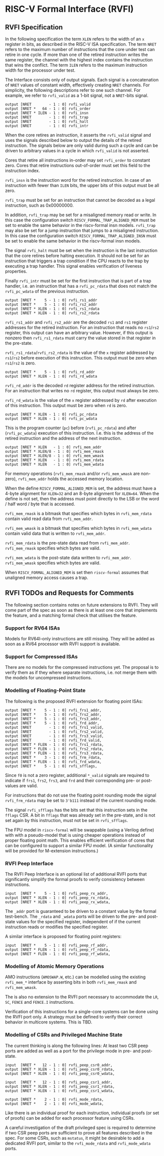 
RISC-V Formal Interface (RVFI)
==============================

RVFI Specification
------------------

In the following specification the term `XLEN` refers to the width of an `x` register in bits, as described in the RISC-V ISA specification. The term `NRET` refers to the maximum number of instructions that the core under test can retire in one cycle. If more than one of the retired instruction writes the same register, the channel with the highest index contains the instruction that wins the conflict. The term `ILEN` refers to the maximum instruction width for the processor under test.

The Interface consists only of output signals. Each signal is a concatenation of `NRET` values of constant width, effectively creating `NRET` channels. For simplicity, the following descriptions refer to one such channel. For example, we refer to `rvfi_valid` as a 1-bit signal, not a `NRET`-bits signal.

    output [NRET        - 1 : 0] rvfi_valid
    output [NRET *   64 - 1 : 0] rvfi_order
    output [NRET * ILEN - 1 : 0] rvfi_insn
    output [NRET        - 1 : 0] rvfi_trap
    output [NRET        - 1 : 0] rvfi_halt
    output [NRET        - 1 : 0] rvfi_intr

When the core retires an instruction, it asserts the `rvfi_valid` signal and uses the signals described below to output the details of the retired instruction. The signals below are only valid during such a cycle and can be driven to arbitrary values in a cycle in which `rvfi_valid` is not asserted.

Cores that retire all instructions in-order may set `rvfi_order` to constant zero. Cores that retire instructions out-of-order must set this field to the instruction index.

`rvfi_insn` is the instruction word for the retired instruction. In case of an instruction with fewer than `ILEN` bits, the upper bits of this output must be all zero.

`rvfi_trap` must be set for an instruction that cannot be decoded as a legal instruction, such as 0x00000000.

In addition, `rvfi_trap` may be set for a misaligned memory read or write. In this case the configuration switch `RISCV_FORMAL_TRAP_ALIGNED_MEM` must be set to enable the same behavior in the riscv-formal insn models. `rvfi_trap` may also be set for a jump instruction that jumps to a misaligned instruction. In this case the configuration switch `RISCV_FORMAL_TRAP_ALIGNED_INSN` must be set to enable the same behavior in the riscv-formal insn models.

The signal `rvfi_halt` must be set when the instruction is the last instruction that the core retires before halting execution. It should not be set for an instruction that triggers a trap condition if the CPU reacts to the trap by executing a trap handler. This signal enables verification of liveness properties.

Finally `rvfi_intr` must be set for the first instruction that is part of a trap handler, i.e. an instruction that has a `rvfi_pc_rdata` that does not match the `rvfi_pc_wdata` of the previous instruction.

    output [NRET *    5 - 1 : 0] rvfi_rs1_addr
    output [NRET *    5 - 1 : 0] rvfi_rs2_addr
    output [NRET * XLEN - 1 : 0] rvfi_rs1_rdata
    output [NRET * XLEN - 1 : 0] rvfi_rs2_rdata

`rvfi_rs1_addr` and `rvfi_rs2_addr` are the decoded `rs1` and `rs1` register addresses for the retired instruction. For an instruction that reads no `rs1`/`rs2` register, this output can have an arbitrary value. However, if this output is nonzero then `rvfi_rs1_rdata` must carry the value stored in that register in the pre-state.

`rvfi_rs1_rdata`/`rvfi_rs2_rdata` is the value of the `x` register addressed by `rs1`/`rs2` before execution of this instruction. This output must be zero when `rs1`/`rs2` is zero.

    output [NRET *    5 - 1 : 0] rvfi_rd_addr
    output [NRET * XLEN - 1 : 0] rvfi_rd_wdata

`rvfi_rd_addr` is the decoded `rd` register address for the retired instruction. For an instruction that writes no `rd` register, this output must always be zero.

`rvfi_rd_wdata` is the value of the `x` register addressed by `rd` after execution of this instruction. This output must be zero when `rd` is zero.

    output [NRET * XLEN - 1 : 0] rvfi_pc_rdata
    output [NRET * XLEN - 1 : 0] rvfi_pc_wdata

This is the program counter (`pc`) before (`rvfi_pc_rdata`) and after (`rvfi_pc_wdata`) execution of this instruction. I.e. this is the address of the retired instruction and the address of the next instruction.

    output [NRET * XLEN   - 1 : 0] rvfi_mem_addr
    output [NRET * XLEN/8 - 1 : 0] rvfi_mem_rmask
    output [NRET * XLEN/8 - 1 : 0] rvfi_mem_wmask
    output [NRET * XLEN   - 1 : 0] rvfi_mem_rdata
    output [NRET * XLEN   - 1 : 0] rvfi_mem_wdata

For memory operations (`rvfi_mem_rmask` and/or `rvfi_mem_wmask` are non-zero), `rvfi_mem_addr` holds the accessed memory location.

When the define `RISCV_FORMAL_ALIGNED_MEM` is set, the address must have a 4-byte alignment for `XLEN=32` and an 8-byte alignment for `XLEN=64`. When the define is not set, then the address must point directly to the LSB or the word / half word / byte that is accessed.

`rvfi_mem_rmask` is a bitmask that specifies which bytes in `rvfi_mem_rdata` contain valid read data from `rvfi_mem_addr`.

`rvfi_mem_wmask` is a bitmask that specifies which bytes in `rvfi_mem_wdata` contain valid data that is written to `rvfi_mem_addr`.

`rvfi_mem_rdata` is the pre-state data read from `rvfi_mem_addr`. `rvfi_mem_rmask` specifies which bytes are valid.

`rvfi_mem_wdata` is the post-state data written to `rvfi_mem_addr`. `rvfi_mem_wmask` specifies which bytes are valid.

When `RISCV_FORMAL_ALIGNED_MEM` is set then `riscv-formal` assumes that unaligned memory access causes a trap.


RVFI TODOs and Requests for Comments
------------------------------------

The following section contains notes on future extensions to RVFI. They will come part of the spec as soon as there is at least one core that implements the feature, and a matching formal check that utilises the feature.

### Support for RV64 ISAs

Models for RV64I-only instructions are still missing. They will be added as soon as a RV64 processor with RVFI support is available.

### Support for Compressed ISAs

There are no models for the compressed instructions yet. The proposal is to verify them as if they where separate instructions, i.e. not merge them with the models for uncompressed instructions.

### Modelling of Floating-Point State

The following is the proposed RVFI extension for floating point ISAs:

```
output [NRET *    5 - 1 : 0] rvfi_frs1_addr,
output [NRET *    5 - 1 : 0] rvfi_frs2_addr,
output [NRET *    5 - 1 : 0] rvfi_frs3_addr,
output [NRET *    5 - 1 : 0] rvfi_frd_addr,
output [NRET        - 1 : 0] rvfi_frs1_valid,
output [NRET        - 1 : 0] rvfi_frs2_valid,
output [NRET        - 1 : 0] rvfi_frs3_valid,
output [NRET        - 1 : 0] rvfi_frd_valid,
output [NRET * FLEN - 1 : 0] rvfi_frs1_rdata,
output [NRET * FLEN - 1 : 0] rvfi_frs2_rdata,
output [NRET * FLEN - 1 : 0] rvfi_frs3_rdata,
output [NRET *    3 - 1 : 0] rvfi_frm_rdata,
output [NRET * FLEN - 1 : 0] rvfi_frd_wdata,
output [NRET *    5 - 1 : 0] rvfi_sfflags,
```

Since `f0` is not a zero register, additional `*_valid` signals are required to indicate if `frs1`, `frs2`, `frs3`, and `frd` and their corresponding pre- or post-values are valid.

For instructions that do not use the floating point rounding mode the signal `rvfi_frm_rdata` may be set to `3'b111` instead of the current rounding mode.

The signal `rvfi_sfflags` has the bits set that this instruction sets in the `fflags` CSR. A bit in `fflags` that was already set in the pre-state, and is not set again by this instruction, must not be set in `rvfi_sfflags`.

The FPU model in `riscv-formal` will be swappable (using a Verilog define) with with a pseudo-model that is using cheaper operations instead of proper floating point math. This enables efficient verification of cores that can be configured to support a similar FPU model. (A similar functionality will be provided for M-extension instructions.)

### RVFI Peep Interface

The RVFI Peep Interface is an optional list of additional RVFI ports that significantly simplify the formal proofs to verify consistency between instructions.

```
input  [NRET *    5 - 1 : 0] rvfi_peep_rx_addr,
output [NRET * XLEN - 1 : 0] rvfi_peep_rx_rdata,
output [NRET * XLEN - 1 : 0] rvfi_peep_rx_wdata,
```

The `_addr` port is guaranteed to be driven to a constant value by the formal test-bench. The `_rdata` and `_wdata` ports will be driven to the pre- and post-state values for the specified register, independent of if the current instruction reads or modifies the specified register.

A similar interface is proposed for floating point registers:

```
input  [NRET *    5 - 1 : 0] rvfi_peep_rf_addr,
output [NRET * FLEN - 1 : 0] rvfi_peep_rf_rdata,
output [NRET * FLEN - 1 : 0] rvfi_peep_rf_wdata,
```

### Modelling of Atomic Memory Operations

AMO instructions (`AMOSWAP.W`, etc.) can be modelled using the existing `rvfi_mem_*` interface by asserting bits in both `rvfi_mem_rmask` and `rvfi_mem_wmask`.

The is also no extension to the RVFI port necessary to accommodate the `LR`, `SC`, `FENCE` and `FENCE.I` instructions.

Verification of this instructions for a single-core systems can be done using the RVFI port only. A strategy must be defined to verify their correct behavior in multicore systems. This is TBD.

### Modelling of CSRs and Privileged Machine State

The current thinking is along the following lines: At least two CSR peep ports are added as well as a port for the privilege mode in pre- and post-state.

```
input  [NRET *   12 - 1 : 0] rvfi_peep_csr0_addr,
output [NRET * XLEN - 1 : 0] rvfi_peep_csr0_rdata,
output [NRET * XLEN - 1 : 0] rvfi_peep_csr0_wdata,

input  [NRET *   12 - 1 : 0] rvfi_peep_csr1_addr,
output [NRET * XLEN - 1 : 0] rvfi_peep_csr1_rdata,
output [NRET * XLEN - 1 : 0] rvfi_peep_csr1_wdata,

output [NRET *    2 - 1 : 0] rvfi_mode_rdata,
output [NRET *    2 - 1 : 0] rvfi_mode_wdata,
```

Like there is an individual proof for each instruction, individual proofs (or set of proofs) can be added for each processor feature using CSRs.

A careful investigation of the draft privileged spec is required to determine if two CSR peep ports are sufficient to prove all features described in the spec. For some CSRs, such as `mstatus`, it might be desirable to add a dedicated RVFI port, similar to the `rvfi_mode_rdata` and `rvfi_mode_wdata` ports.


